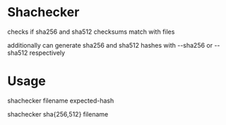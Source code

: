 # Shachecker
checks if sha256 and sha512 checksums match with files

additionally can generate sha256 and sha512 hashes with --sha256 or --sha512 respectively

# Usage
shachecker filename expected-hash

shachecker sha{256,512} filename
